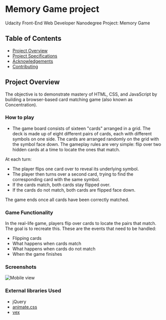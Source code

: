 # Memory Game project

Udacity Front-End Web Developer Nanodegree Project: Memory Game

## Table of Contents

* [Project Overview](#project-overview)
* [Project Specifications](#project-specifications)
* [Acknowledgements](#acknowledgements)
* [Contributing](#contributing)

## Project Overview

The objective is to demonstrate mastery of HTML, CSS, and JavaScript by building a browser-based card matching game (also known as Concentration).

### How to play

* The game board consists of sixteen "cards" arranged in a grid. The deck is made up of eight different pairs of cards, each with different symbols on one side. The cards are arranged randomly on the grid with the symbol face down. The gameplay rules are very simple: flip over two hidden cards at a time to locate the ones that match.

At each turn:
-   The player flips one card over to reveal its underlying symbol.
-   The player then turns over a second card, trying to find the corresponding card with the same symbol.
-   If the cards match, both cards stay flipped over.
-   If the cards do not match, both cards are flipped face down.

The game ends once all cards have been correctly matched.

### Game Functionality

In the real-life game, players flip over cards to locate the pairs that match. The goal is to recreate this. These are the events that need to be handled:
-   Flipping cards
-   What happens when cards match
-   What happens when cards do not match
-   When the game finishes

### Screenshots

![Mobile view]()


### External libraries Used

* jQuery
* [animate.css](https://github.com/daneden/animate.css)
* [vex](http://github.hubspot.com/vex/)

